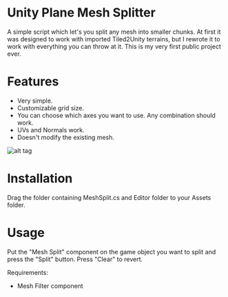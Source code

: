 # Unity Plane Mesh Splitter
A simple script which let's you split any mesh into smaller chunks. At first it was designed to work with imported Tiled2Unity terrains, but I rewrote it to work with everything you can throw at it. This is my very first public project ever.

# Features
- Very simple.
- Customizable grid size.
- You can choose which axes you want to use. Any combination should work.
- UVs and Normals work.
- Doesn't modify the existing mesh.

![alt tag](http://i.imgur.com/5PzoVFc.jpg)

# Installation
Drag the folder containing MeshSplit.cs and Editor folder to your Assets folder.

# Usage
Put the "Mesh Split" component on the game object you want to split and press the "Split" button. Press "Clear" to revert.

Requirements:
- Mesh Filter component
